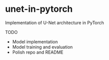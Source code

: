 # unet-in-pytorch
Implementation of U-Net architecture in PyTorch

TODO
- Model implementation
- Model training and evaluation
- Polish repo and README
